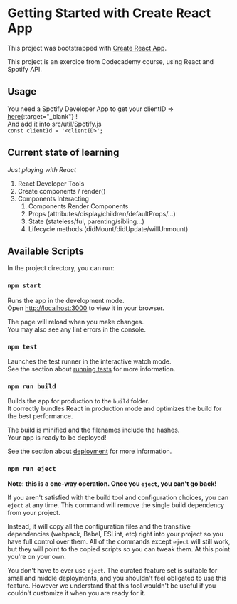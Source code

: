 # Getting Started with Create React App

This project was bootstrapped with [Create React App](https://github.com/facebook/create-react-app).

This project is an exercice from Codecademy course, using React and Spotify API.

## Usage

You need a Spotify Developer App to get your clientID => [here](https://developer.spotify.com/dashboard/applications){:target="_blank"} !\
And add it into src/util/Spotify.js\
`const clientId = '<clientID>';`

## Current state of learning
*Just playing with React*

1. React Developer Tools
2. Create components / render()
3. Components Interacting
    1. Components Render Components
    2. Props (attributes/display/children/defaultProps/...)
    3. State (stateless/ful, parenting/sibling...)
    4. Lifecycle methods (didMount/didUpdate/willUnmount)


## Available Scripts

In the project directory, you can run:

### `npm start`

Runs the app in the development mode.\
Open [http://localhost:3000](http://localhost:3000) to view it in your browser.

The page will reload when you make changes.\
You may also see any lint errors in the console.

### `npm test`

Launches the test runner in the interactive watch mode.\
See the section about [running tests](https://facebook.github.io/create-react-app/docs/running-tests) for more information.

### `npm run build`

Builds the app for production to the `build` folder.\
It correctly bundles React in production mode and optimizes the build for the best performance.

The build is minified and the filenames include the hashes.\
Your app is ready to be deployed!

See the section about [deployment](https://facebook.github.io/create-react-app/docs/deployment) for more information.

### `npm run eject`

**Note: this is a one-way operation. Once you `eject`, you can't go back!**

If you aren't satisfied with the build tool and configuration choices, you can `eject` at any time. This command will remove the single build dependency from your project.

Instead, it will copy all the configuration files and the transitive dependencies (webpack, Babel, ESLint, etc) right into your project so you have full control over them. All of the commands except `eject` will still work, but they will point to the copied scripts so you can tweak them. At this point you're on your own.

You don't have to ever use `eject`. The curated feature set is suitable for small and middle deployments, and you shouldn't feel obligated to use this feature. However we understand that this tool wouldn't be useful if you couldn't customize it when you are ready for it.
